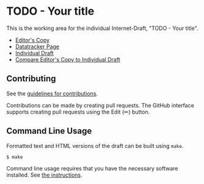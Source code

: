 <!-- regenerate: on (set to off if you edit this file) -->

# TODO - Your title

This is the working area for the individual Internet-Draft, "TODO - Your title".

* [Editor's Copy](https://jgcumming.github.io/draft-jgc-netmod-yang-path/#go.draft-jgc-netmod-yang-path.html)
* [Datatracker Page](https://datatracker.ietf.org/doc/draft-jgc-netmod-yang-path)
* [Individual Draft](https://datatracker.ietf.org/doc/html/draft-jgc-netmod-yang-path)
* [Compare Editor's Copy to Individual Draft](https://jgcumming.github.io/draft-jgc-netmod-yang-path/#go.draft-jgc-netmod-yang-path.diff)


## Contributing

See the
[guidelines for contributions](https://github.com/jgcumming/draft-jgc-netmod-yang-path/blob/main/CONTRIBUTING.md).

Contributions can be made by creating pull requests.
The GitHub interface supports creating pull requests using the Edit (✏) button.


## Command Line Usage

Formatted text and HTML versions of the draft can be built using `make`.

```sh
$ make
```

Command line usage requires that you have the necessary software installed.  See
[the instructions](https://github.com/martinthomson/i-d-template/blob/main/doc/SETUP.md).

